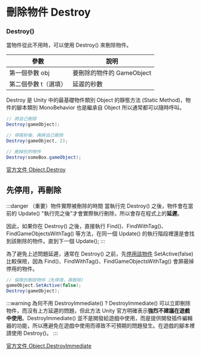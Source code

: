 # 刪除物件 Destroy

### Destroy()
當物件從此不用時，可以使用 Destroy() 來刪除物件。


|參數|說明|
|---|---|
|第一個參數 obj|要刪除的物件的 GameObject|
|第二個參數 t（選填）|延遲的秒數|

Destroy 是 Unity 中的最基礎物件類別 Object 的靜態方法 (Static Method)，物件的腳本類別 MonoBehavior 也是繼承自 Object 所以通常都可以隨時呼叫。

```csharp
// 將自己刪除
Destroy(gameObject);

// 停兩秒後，再將自己刪除
Destroy(gameObject, 2);

// 刪掉別的物件
Destroy(someBox.gameObject);
```
[官方文件 Object.Destroy](https://docs.unity3d.com/ScriptReference/Object.Destroy.html)

## 先停用，再刪除

:::danger （重要）物件實際被刪除的時間
當執行完 Destroy() 之後，物件會在當前的 Update() "執行完之後"才會實際執行刪除，所以會存在程式上的**延遲**。

因此，如果你在 Destroy() 之後，直接執行 Find()、FindWithTag()、FindGameObjectsWithTag() 等方法，在同一個 Update() 的執行階段裡還是會找到該刪除的物件。直到下一個 Update();
:::

為了避免上述問題延遲，通常在 Destroy() 之前，先[停用該物件](../active/) SetActive(false) 比較保險，因為 Find()、FindWithTag()、FindGameObjectsWithTag() 會屏蔽掉停用的物件。


```csharp
// 保險的刪除物件（先停用，再刪除）
gameObject.SetActive(false);
Destroy(gameObject);
```

:::warning 為何不用 DestroyImmediate() ?
DestroyImmediate() 可以立即刪除物件，而沒有上方延遲的問題，但此方法 Unity 官方明確表示**強烈不建議在遊戲中使用**。DestroyImmediate() 並不是開發給遊戲中使用，而是提供開發插件編輯器的功能，所以應避免在遊戲中使用而導致不可預期的問題發生。在遊戲的腳本裡請使用 Destroy()。
:::

[官方文件 Object.DestroyImmediate](https://docs.unity3d.com/ScriptReference/Object.DestroyImmediate.html)